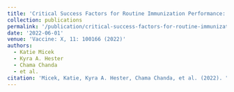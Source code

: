 ```yaml
---
title: 'Critical Success Factors for Routine Immunization Performance: A Case Study of Zambia 2000 to 2018'
collection: publications
permalink: '/publication/critical-success-factors-for-routine-immunization-performance-a-case-study-of-zambia-2000-to-2018/'
date: '2022-06-01'
venue: 'Vaccine: X, 11: 100166 (2022)'
authors:
  - Katie Micek
  - Kyra A. Hester
  - Chama Chanda
  - et al.
citation: 'Micek, Katie, Kyra A. Hester, Chama Chanda, et al. (2022). "Critical Success Factors for Routine Immunization Performance: A Case Study of Zambia 2000 to 2018." <i>Vaccine: X</i>, 11: 100166.'
---
```


